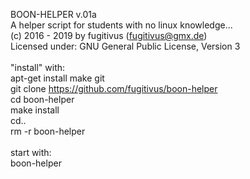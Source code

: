 BOON-HELPER v.01a<br>
A helper script for students with no linux knowledge...<br>
(c) 2016 - 2019 by fugitivus (fugitivus@gmx.de)<br>
Licensed under: GNU General Public License, Version 3<br>
<br>
"install" with:<br>
apt-get install make git<br>
git clone https://github.com/fugitivus/boon-helper<br>
cd boon-helper<br>
make install<br>
cd..<br>
rm -r boon-helper<br>
<br>
start with:<br>
boon-helper<br>

